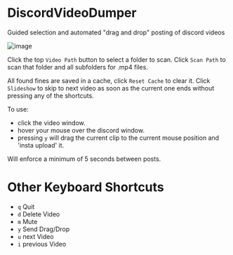 # DiscordVideoDumper
Guided selection and automated "drag and drop" posting of discord videos

![image](https://github.com/dfaker/DiscordVideoDumper/assets/35278260/744dce47-1918-4b5f-b8e6-7b57b49c8acd)

Click the top `Video Path` button to select a folder to scan.
Click `Scan Path` to scan that folder and all subfolders for .mp4 files.

All found fines are saved in a cache, click `Reset Cache` to clear it.
Click `Slideshow` to skip to next video as soon as the current one ends without pressing any of the shortcuts.


To use: 
- click the video window.
- hover your mouse over the discord window.
- pressing `y` will drag the current clip to the current mouse position and 'insta upload' it.

Will enforce a minimum of 5 seconds between posts.

# Other Keyboard Shortcuts

- `q` Quit 
- `d` Delete Video 
- `m` Mute 
- `y` Send Drag/Drop
- `u` next Video
- `i` previous Video
